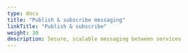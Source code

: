 ```yaml
---
type: docs
title: "Publish & subscribe messaging"
linkTitle: "Publish & subscribe"
weight: 30
description: Secure, scalable messaging between services
---
```

